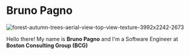 # Bruno Pagno
![forest-autumn-trees-aerial-view-top-view-texture-3992x2242-2673](https://github.com/bruno-pagno/bruno-pagno/assets/51502023/d126e1dc-112a-42a0-bdc5-2d2a3c10c4b9)

Hello there! My name is **Bruno Pagno** and I'm a Software Engineer at **Boston Consulting Group (BCG)**
